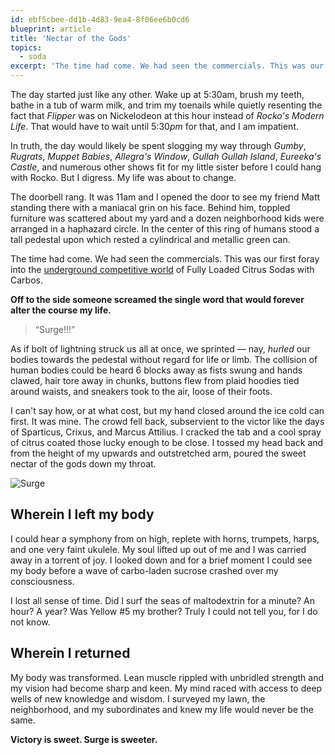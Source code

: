 ```yaml
---
id: ebf5cbee-dd1b-4d83-9ea4-8f06ee6b0cd6
blueprint: article
title: 'Nectar of the Gods'
topics:
  - soda
excerpt: 'The time had come. We had seen the commercials. This was our first foray into the underground competitive world of Surge.'
---
```

The day started just like any other. Wake up at 5:30am, brush my teeth, bathe in a tub of warm milk, and trim my toenails while quietly resenting the fact that _Flipper_ was on Nickelodeon at this hour instead of _Rocko's Modern Life_. That would have to wait until 5:30*pm* for that, and I am impatient.

In truth, the day would likely be spent slogging my way through _Gumby_, _Rugrats_, _Muppet Babies_, _Allegra's Window_, _Gullah Gullah Island_, _Eureeka's Castle_, and numerous other shows fit for my little sister before I could hang with Rocko. But I digress. My life was about to change.

The doorbell rang. It was 11am and I opened the door to see my friend Matt standing there with a maniacal grin on his face. Behind him, toppled furniture was scattered about my yard and a dozen neighborhood kids were arranged in a haphazard circle. In the center of this ring of humans stood a tall pedestal upon which rested a cylindrical and metallic green can.

The time had come. We had seen the commercials. This was our first foray into the [underground competitive world](https://www.youtube.com/watch?v=CTY8hrvFck8) of Fully Loaded Citrus Sodas with Carbos.

**Off to the side someone screamed the single word that would forever alter the course my life.**

> &ldquo;Surge!!!&rdquo;

As if bolt of lightning struck us all at once, we sprinted — nay, _hurled_ our bodies towards the pedestal without regard for life or limb. The collision of human bodies could be heard 6 blocks away as fists swung and hands clawed, hair tore away in chunks, buttons flew from plaid hoodies tied around waists, and sneakers took to the air, loose of their foots.

I can't say how, or at what cost, but my hand closed around the ice cold can first. It was mine. The crowd fell back, subservient to the victor like the days of Sparticus, Crixus, and Marcus Attilius. I cracked the tab and a cool spray of citrus coated those lucky enough to be close. I tossed my head back and from the height of my upwards and outstretched arm, poured the sweet nectar of the gods down my throat.

![Surge](/assets/content/surge.jpg)

## Wherein I left my body

I could hear a symphony from on high, replete with horns, trumpets, harps, and one very faint ukulele. My soul lifted up out of me and I was carried away in a torrent of joy. I looked down and for a brief moment I could see my body before a wave of carbo-laden sucrose crashed over my consciousness.

I lost all sense of time. Did I surf the seas of maltodextrin for a minute? An hour? A year? Was Yellow #5 my brother? Truly I could not tell you, for I do not know.

## Wherein I returned

My body was transformed. Lean muscle rippled with unbridled strength and my vision had become sharp and keen. My mind raced with access to deep wells of new knowledge and wisdom. I surveyed my lawn, the neighborhood, and my subordinates and knew my life would never be the same.

**Victory is sweet. Surge is sweeter.**
